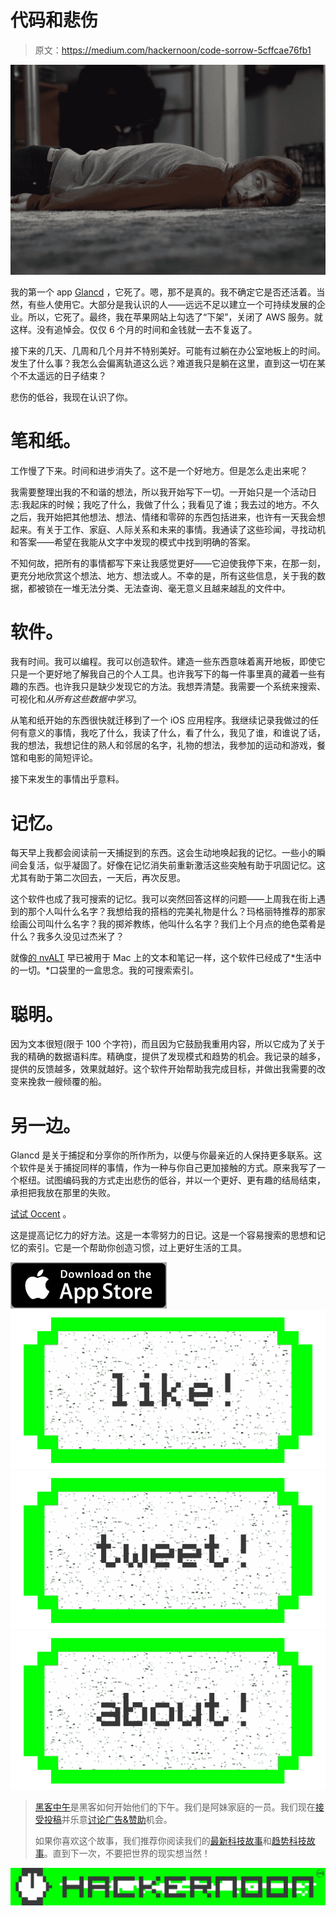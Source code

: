 # 代码和悲伤

> 原文：<https://medium.com/hackernoon/code-sorrow-5cffcae76fb1>

![](img/ca99a8cd76101daa2cb474de42c28c0d.png)

我的第一个 app [Glancd](http://glancd.io/glancd) ，它死了。嗯，那不是真的。我不确定它是否还活着。当然，有些人使用它。大部分是我认识的人——远远不足以建立一个可持续发展的企业。所以，它死了。最终，我在苹果网站上勾选了“下架”，关闭了 AWS 服务。就这样。没有追悼会。仅仅 6 个月的时间和金钱就一去不复返了。

接下来的几天、几周和几个月并不特别美好。可能有过躺在办公室地板上的时间。发生了什么事？我怎么会偏离轨道这么远？难道我只是躺在这里，直到这一切在某个不太遥远的日子结束？

悲伤的低谷，我现在认识了你。

# 笔和纸。

工作慢了下来。时间和进步消失了。这不是一个好地方。但是怎么走出来呢？

我需要整理出我的不和谐的想法，所以我开始写下一切。一开始只是一个活动日志:我起床的时候；我吃了什么，我做了什么；我看见了谁；我去过的地方。不久之后，我开始把其他想法、想法、情绪和零碎的东西包括进来，也许有一天我会想起来。有关于工作、家庭、人际关系和未来的事情。我通读了这些珍闻，寻找动机和答案——希望在我能从文字中发现的模式中找到明确的答案。

不知何故，把所有的事情都写下来让我感觉更好——它迫使我停下来，在那一刻，更充分地欣赏这个想法、地方、想法或人。不幸的是，所有这些信息，关于我的数据，都被锁在一堆无法分类、无法查询、毫无意义且越来越乱的文件中。

# 软件。

我有时间。我可以编程。我可以创造软件。建造一些东西意味着离开地板，即使它只是一个更好地了解我自己的个人工具。也许我写下的每一件事里真的藏着一些有趣的东西。也许我只是缺少发现它的方法。我想弄清楚。我需要一个系统来搜索、可视化和*从所有这些数据中学习*。

从笔和纸开始的东西很快就迁移到了一个 iOS 应用程序。我继续记录我做过的任何有意义的事情，我吃了什么，我读了什么，看了什么，我见了谁，和谁说了话，我的想法，我想记住的熟人和邻居的名字，礼物的想法，我参加的运动和游戏，餐馆和电影的简短评论。

接下来发生的事情出乎意料。

# 记忆。

每天早上我都会阅读前一天捕捉到的东西。这会生动地唤起我的记忆。一些小的瞬间会复活，似乎凝固了。好像在记忆消失前重新激活这些突触有助于巩固记忆。这尤其有助于第二次回去，一天后，再次反思。

这个软件也成了我可搜索的记忆。我可以突然回答这样的问题——上周我在街上遇到的那个人叫什么名字？我想给我的搭档的完美礼物是什么？玛格丽特推荐的那家绘画公司叫什么名字？我的掷斧教练，他叫什么名字？我们上个月点的绝色菜肴是什么？我多久没见过杰米了？

就像[的 nvALT](http://brettterpstra.com/projects/nvalt/) 早已被用于 Mac 上的文本和笔记一样，这个软件已经成了*生活中的一切。*口袋里的一盒思念。我的可搜索索引。

# 聪明。

因为文本很短(限于 100 个字符)，而且因为它鼓励我重用内容，所以它成为了关于我的精确的数据语料库。精确度，提供了发现模式和趋势的机会。我记录的越多，提供的反馈越多，效果就越好。这个软件开始帮助我完成目标，并做出我需要的改变来挽救一艘倾覆的船。

# 另一边。

Glancd 是关于捕捉和分享你的所作所为，以便与你最亲近的人保持更多联系。这个软件是关于捕捉同样的事情，作为一种与你自己更加接触的方式。原来我写了一个枢纽。试图编码我的方式走出悲伤的低谷，并以一个更好、更有趣的结局结束，承担把我放在那里的失败。

[试试 Occent](https://itunes.apple.com/app/occent/id1164502525?ls=1&mt=8) 。

这是提高记忆力的好方法。这是一本零努力的日记。这是一个容易搜索的思想和记忆的索引。它是一个帮助你创造习惯，过上更好生活的工具。

[![](img/b2fdd67c4b63ec09d6595c75c540d000.png)](https://itunes.apple.com/app/occent/id1164502525?ls=1&mt=8)[![](img/50ef4044ecd4e250b5d50f368b775d38.png)](http://bit.ly/HackernoonFB)[![](img/979d9a46439d5aebbdcdca574e21dc81.png)](https://goo.gl/k7XYbx)[![](img/2930ba6bd2c12218fdbbf7e02c8746ff.png)](https://goo.gl/4ofytp)

> [黑客中午](http://bit.ly/Hackernoon)是黑客如何开始他们的下午。我们是阿妹家庭的一员。我们现在[接受投稿](http://bit.ly/hackernoonsubmission)并乐意[讨论广告&赞助](mailto:partners@amipublications.com)机会。
> 
> 如果你喜欢这个故事，我们推荐你阅读我们的[最新科技故事](http://bit.ly/hackernoonlatestt)和[趋势科技故事](https://hackernoon.com/trending)。直到下一次，不要把世界的现实想当然！

![](img/be0ca55ba73a573dce11effb2ee80d56.png)
